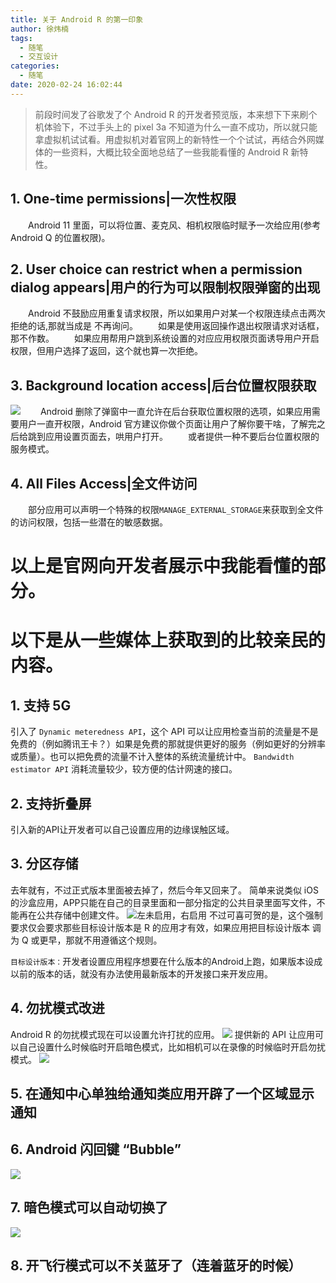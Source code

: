 ```yaml
---
title: 关于 Android R 的第一印象
author: 徐炜楠
tags:
  - 随笔
  - 交互设计
categories:
  - 随笔
date: 2020-02-24 16:02:44
---
```

> 前段时间发了谷歌发了个 Android R 的开发者预览版，本来想下下来刷个机体验下，不过手头上的 pixel 3a 不知道为什么一直不成功，所以就只能拿虚拟机试试看。用虚拟机对着官网上的新特性一个个试试，再结合外网媒体的一些资料，大概比较全面地总结了一些我能看懂的 Android R 新特性。
<!-- more -->
## [](#1-One-time-permissions-一次性权限 "1. One-time permissions|一次性权限")1. One-time permissions|一次性权限

　　Android 11 里面，可以将位置、麦克风、相机权限临时赋予一次给应用(参考Android Q 的位置权限)。

## [](#2-User-choice-can-restrict-when-a-permission-dialog-appears-用户的行为可以限制权限弹窗的出现 "2. User choice can restrict when a permission dialog appears|用户的行为可以限制权限弹窗的出现")2. User choice can restrict when a permission dialog appears|用户的行为可以限制权限弹窗的出现

　　Android 不鼓励应用重复请求权限，所以如果用户对某一个权限连续点击两次拒绝的话,那就当成是
不再询问。
　　如果是使用返回操作退出权限请求对话框，那不作数。
　　如果应用帮用户跳到系统设置的对应应用权限页面诱导用户开启权限，但用户选择了返回，这个就也算一次拒绝。

## [](#3-Background-location-access-后台位置权限获取 "3. Background location access|后台位置权限获取")3. Background location access|后台位置权限获取

![](https://tva1.sinaimg.cn/large/0082zybpgy1gc7qmg9wd5j30u01po7b4.jpg)
　　Android 删除了弹窗中一直允许在后台获取位置权限的选项，如果应用需要用户一直开权限，Android 官方建议你做个页面让用户了解你要干啥，了解完之后给跳到应用设置页面去，哄用户打开。
　　或者提供一种不要后台位置权限的服务模式。

## [](#4-All-Files-Access-全文件访问 "4. All Files Access|全文件访问")4. All Files Access|全文件访问

　　部分应用可以声明一个特殊的权限`MANAGE_EXTERNAL_STORAGE`来获取到全文件的访问权限，包括一些潜在的敏感数据。

# [](#以上是官网向开发者展示中我能看懂的部分。 "以上是官网向开发者展示中我能看懂的部分。")以上是官网向开发者展示中我能看懂的部分。

# [](#以下是从一些媒体上获取到的比较亲民的内容。 "以下是从一些媒体上获取到的比较亲民的内容。")以下是从一些媒体上获取到的比较亲民的内容。

## [](#1-支持-5G "1. 支持 5G")1. 支持 5G

  引入了 `Dynamic meteredness API`，这个 API 可以让应用检查当前的流量是不是免费的（例如腾讯王卡？）如果是免费的那就提供更好的服务（例如更好的分辨率或质量）。也可以把免费的流量不计入整体的系统流量统计中。
  `Bandwidth estimator API`
  消耗流量较少，较方便的估计网速的接口。

## [](#2-支持折叠屏 "2. 支持折叠屏")2. 支持折叠屏

  引入新的API让开发者可以自己设置应用的边缘误触区域。

## [](#3-分区存储 "3. 分区存储")3. 分区存储

  去年就有，不过正式版本里面被去掉了，然后今年又回来了。
  简单来说类似 iOS 的沙盒应用，APP只能在自己的目录里面和一部分指定的公共目录里面写文件，不能再在公共存储中创建文件。
![左未启用，右启用](https://tva1.sinaimg.cn/large/0082zybpgy1gc7s1vazf1j30v40p5myw.jpg)
  不过可喜可贺的是，这个强制要求仅会要求那些目标设计版本是 R 的应用才有效，如果应用把目标设计版本 调为 Q 或更早，那就不用遵循这个规则。

  `目标设计版本：`开发者设置应用程序想要在什么版本的Android上跑，如果版本设成以前的版本的话，就没有办法使用最新版本的开发接口来开发应用。

## [](#4-勿扰模式改进 "4. 勿扰模式改进")4. 勿扰模式改进

  Android R 的勿扰模式现在可以设置允许打扰的应用。
  ![](https://tva1.sinaimg.cn/large/0082zybpgy1gc7svptl9uj30u01poacw.jpg)
  提供新的 API 让应用可以自己设置什么时候临时开启暗色模式，比如相机可以在录像的时候临时开启勿扰模式。
  ![](https://tva1.sinaimg.cn/large/0082zybpgy1gc7sgqk4ywj30u01rbq4n.jpg)

## [](#5-在通知中心单独给通知类应用开辟了一个区域显示通知 "5. 在通知中心单独给通知类应用开辟了一个区域显示通知")5. 在通知中心单独给通知类应用开辟了一个区域显示通知

## [](#6-Android-闪回键-“Bubble” "6. Android 闪回键 “Bubble”")6. Android 闪回键 “Bubble”

![](https://tva1.sinaimg.cn/large/0082zybpgy1gc7sof1rcoj30u014ewf4.jpg)

## [](#7-暗色模式可以自动切换了 "7. 暗色模式可以自动切换了")7. 暗色模式可以自动切换了

![](https://tva1.sinaimg.cn/large/0082zybpgy1gc7srbesrpj30u01pomz7.jpg)

## [](#8-开飞行模式可以不关蓝牙了（连着蓝牙的时候） "8. 开飞行模式可以不关蓝牙了（连着蓝牙的时候）")8. 开飞行模式可以不关蓝牙了（连着蓝牙的时候）